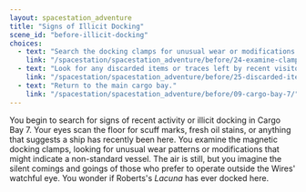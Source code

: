 ```yaml
---
layout: spacestation_adventure
title: "Signs of Illicit Docking"
scene_id: "before-illicit-docking"
choices:
  - text: "Search the docking clamps for unusual wear or modifications."
    link: "/spacestation/spacestation_adventure/before/24-examine-clamps/"
  - text: "Look for any discarded items or traces left by recent visitors."
    link: "/spacestation/spacestation_adventure/before/25-discarded-items/"
  - text: "Return to the main cargo bay."
    link: "/spacestation/spacestation_adventure/before/09-cargo-bay-7/"
---
```


You begin to search for signs of recent activity or illicit docking in Cargo Bay 7. Your eyes scan the floor for scuff marks, fresh oil stains, or anything that suggests a ship has recently been here. You examine the magnetic docking clamps, looking for unusual wear patterns or modifications that might indicate a non-standard vessel. The air is still, but you imagine the silent comings and goings of those who prefer to operate outside the Wires' watchful eye. You wonder if Roberts's *Lacuna* has ever docked here.
